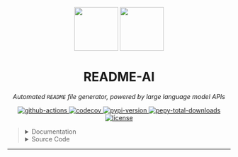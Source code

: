 <p align="center">
  <img src="https://img.icons8.com/?size=512&id=55494&format=png" width="99">
  <img src="https://img.icons8.com/?size=512&id=kTuxVYRKeKEY&format=png" width="99">
</p>
<h1 align="center">README-AI</h1>
<p align="center">
  <em>Automated <code>README</code> file generator, powered by large language model APIs</em>
</p>
<p align="center">
  <a href="https://github.com/eli64s/readme-ai/actions">
    <img src="https://img.shields.io/github/actions/workflow/status/eli64s/readme-ai/release-pipeline.yml?logo=githubactions&label=CICD&logoColor=white&color=c125ff"
    alt="github-actions">
  </a>
  <a href="https://app.codecov.io/gh/eli64s/readme-ai">
    <img src="https://img.shields.io/codecov/c/github/eli64s/readme-ai?logo=codecov&logoColor=white&label=Coverage&color=c125ff"
    alt="codecov">
  </a>
  <a href="https://pypi.python.org/pypi/readmeai/">
    <img src="https://img.shields.io/pypi/v/readmeai?logo=Python&logoColor=white&label=PyPI&color=c125ff" alt="pypi-version">
  </a>
  <a href="https://www.pepy.tech/projects/readmeai">
    <img src="https://img.shields.io/pepy/dt/readmeai?logo=PyPI&logoColor=white&label=Downloads&color=c125ff"
    alt="pepy-total-downloads">
  </a>
  <a href="https://opensource.org/license/mit/">
    <img src="https://img.shields.io/github/license/eli64s/readme-ai?logo=opensourceinitiative&logoColor=white&label=License&color=c125ff"
    alt="license">
  </a>
</p>

> <details><summary>Documentation</summary>
>
> - [Read the official readme-ai docs (🚧 wip)](https://eli64s.github.io/readme-ai)
> - [YouTube tutorial created by the community](https://www.youtube.com/watch?v=NiUrm1ni7bE)
>
> </details>
>
> <details><summary>Source Code</summary>
>
> - GitHub repository source code [@readme-ai](https://github.com/eli64s/readme-ai)
> </details>

---

